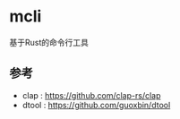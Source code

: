 # mcli
基于Rust的命令行工具


## 参考
 - clap : https://github.com/clap-rs/clap
 - dtool : https://github.com/guoxbin/dtool
